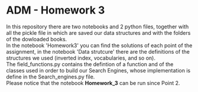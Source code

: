 # ADM - Homework 3

In this repository there are two notebooks and 2 python files, together with all the pickle file in which are saved our data structures and with the folders of the dowloaded books. \
In the notebook 'Homework3' you can find the solutions of each point of the assignment, in the notebook 'Data strutcure' there are the definitions of the structures we used (inverted index, vocabularies, and so on). \
The field_functions.py contains the defintion of a function and of the classes used in order to build our Search Engines, whose implementation is define in the Search_engines.py file. \
Please notice that the notebook **Homework_3** can be run since Point 2.
